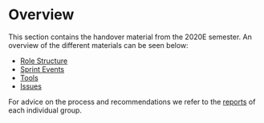 # Overview

This section contains the handover material from the 2020E semester. An overview
of the different materials can be seen below:

- [Role Structure](./Role_Structure/index.md)
- [Sprint Events](./Sprint_Events/index.md)
- [Tools](./Tools/index.md)
- [Issues](./Issues/index.md)

For advice on the process and recommendations we refer to the [reports](https://projekter.aau.dk/projekter/da/studentthesis/search.html?search=giraf&advanced=true&type=+&education=)
of each individual group.